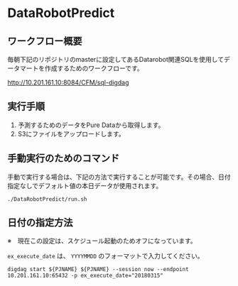 # DataRobotPredict

## ワークフロー概要

毎朝下記のリポジトリのmasterに設定してあるDatarobot関連SQLを使用してデータマートを作成するためのワークフローです。

http://10.201.161.10:8084/CFM/sql-digdag


## 実行手順

1. 予測するためのデータをPure Dataから取得します。
1. S3にファイルをアップロードします。

## 手動実行のためのコマンド

手動で実行する場合は、下記の方法で実行することが可能です。その場合、日付指定なしでデフォルト値の本日データが使用されます。

```aidl
./DataRobotPredict/run.sh
```

## 日付の指定方法

※　現在この設定は、スケジュール起動のためオフになっています。

`ex_execute_date` は、 `YYYYMMDD` のフォーマットで入力してください。

```aidl
digdag start ${PJNAME} ${PJNAME} --session now --endpoint 10.201.161.10:65432 -p ex_execute_date="20180315"
```
